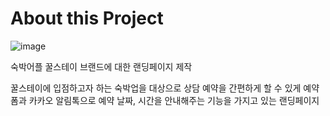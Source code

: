 <h1>About this Project</h1>

![image](https://user-images.githubusercontent.com/111225654/228871686-851ffaf2-1fba-412b-8db2-0a6e4d6465c7.png)

<p>숙박어플 꿀스테이 브랜드에 대한 랜딩페이지 제작</p>
<p>꿀스테이에 입점하고자 하는 숙박업을 대상으로 상담 예약을 간편하게 할 수 있게 예약 폼과 카카오 알림톡으로 예약 날짜, 시간을 안내해주는 기능을 가지고 있는 랜딩페이지</p>


